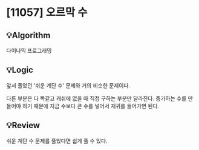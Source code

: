 # [11057] 오르막 수
## 💡Algorithm

다이나믹 프로그래밍

## 💡Logic

앞서 풀었던 '쉬운 계단 수' 문제와 거의 비슷한 문제이다.

다른 부분은 다 똑같고 캐쉬에 없을 때 직접 구하는 부분만 달라진다. 증가하는 수를 만들어야 하기 때문에 지금 수보다 큰 수를 넣어서 재귀를 들어가면 된다.

## 💡Review

쉬운 계단 수 문제를 풀었다면 쉽게 풀 수 있다.
